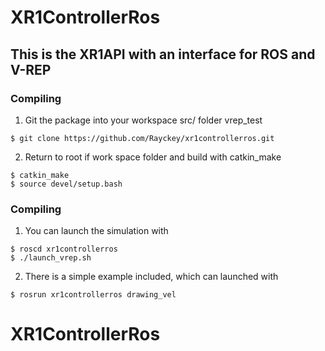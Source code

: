 # XR1ControllerRos

## This is the XR1API with an interface for ROS and V-REP

### Compiling

1. Git the package into your workspace src/ folder vrep_test
```
$ git clone https://github.com/Rayckey/xr1controllerros.git
```
2. Return to root if work space folder and build with catkin_make
```
$ catkin_make
$ source devel/setup.bash
```


### Compiling

1. You can launch the simulation with
```
$ roscd xr1controllerros
$ ./launch_vrep.sh
```
2. There is a simple example included, which can launched with
```
$ rosrun xr1controllerros drawing_vel
```

# XR1ControllerRos

